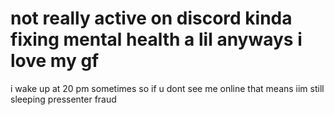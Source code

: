 # not really active on discord kinda fixing mental health a lil anyways i love my gf
i wake up at 20 pm sometimes so if u dont see me online that means iim still sleeping
pressenter fraud
